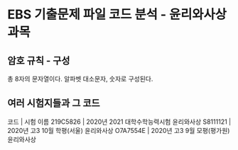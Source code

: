 # EBS 기출문제 파일 코드 분석 - 윤리와사상 과목
## 암호 규칙 - 구성
총 8자의 문자열이다.
알파벳 대소문자, 숫자로 구성된다.
## 여러 시험지들과 그 코드
코드      	| 시험 이름
219C5826	| 2020년 2021 대학수학능력시험 윤리와사상
S8111121	| 2020년 고3 10월 학평(서울) 윤리와사상
O7A7554E	| 2020년 고3 9월 모평(평가원) 윤리와사상
